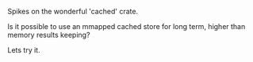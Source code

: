 Spikes on the wonderful 'cached' crate.

Is it possible to use an mmapped cached store for long term, higher than memory results keeping?

Lets try it.